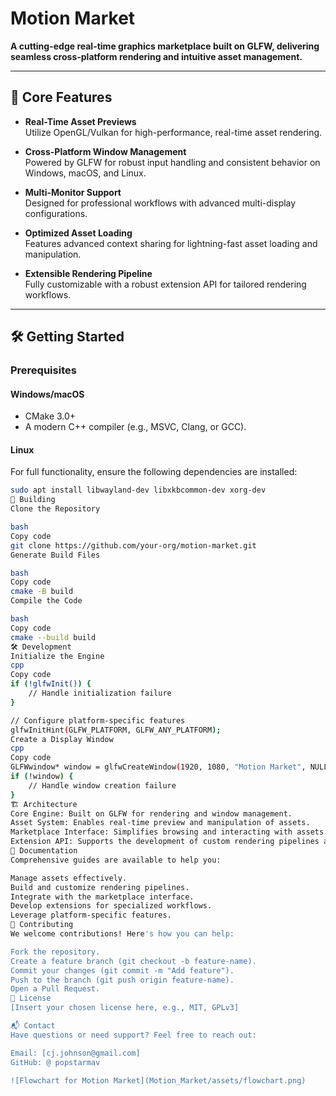 # Motion Market  

**A cutting-edge real-time graphics marketplace built on GLFW, delivering seamless cross-platform rendering and intuitive asset management.**  

---

## 🚀 Core Features  

- **Real-Time Asset Previews**  
  Utilize OpenGL/Vulkan for high-performance, real-time asset rendering.  

- **Cross-Platform Window Management**  
  Powered by GLFW for robust input handling and consistent behavior on Windows, macOS, and Linux.  

- **Multi-Monitor Support**  
  Designed for professional workflows with advanced multi-display configurations.  

- **Optimized Asset Loading**  
  Features advanced context sharing for lightning-fast asset loading and manipulation.  

- **Extensible Rendering Pipeline**  
  Fully customizable with a robust extension API for tailored rendering workflows.  

---

## 🛠 Getting Started  

### Prerequisites  

#### Windows/macOS  
- CMake 3.0+  
- A modern C++ compiler (e.g., MSVC, Clang, or GCC).  

#### Linux  
For full functionality, ensure the following dependencies are installed:  
```bash  
sudo apt install libwayland-dev libxkbcommon-dev xorg-dev  
🔨 Building
Clone the Repository

bash
Copy code
git clone https://github.com/your-org/motion-market.git  
Generate Build Files

bash
Copy code
cmake -B build  
Compile the Code

bash
Copy code
cmake --build build  
🛠 Development
Initialize the Engine
cpp
Copy code
if (!glfwInit()) {  
    // Handle initialization failure  
}  

// Configure platform-specific features  
glfwInitHint(GLFW_PLATFORM, GLFW_ANY_PLATFORM);  
Create a Display Window
cpp
Copy code
GLFWwindow* window = glfwCreateWindow(1920, 1080, "Motion Market", NULL, NULL);  
if (!window) {  
    // Handle window creation failure  
}  
🏗 Architecture
Core Engine: Built on GLFW for rendering and window management.
Asset System: Enables real-time preview and manipulation of assets.
Marketplace Interface: Simplifies browsing and interacting with assets.
Extension API: Supports the development of custom rendering pipelines and tools.
📖 Documentation
Comprehensive guides are available to help you:

Manage assets effectively.
Build and customize rendering pipelines.
Integrate with the marketplace interface.
Develop extensions for specialized workflows.
Leverage platform-specific features.
🤝 Contributing
We welcome contributions! Here's how you can help:

Fork the repository.
Create a feature branch (git checkout -b feature-name).
Commit your changes (git commit -m "Add feature").
Push to the branch (git push origin feature-name).
Open a Pull Request.
📜 License
[Insert your chosen license here, e.g., MIT, GPLv3]

📬 Contact
Have questions or need support? Feel free to reach out:

Email: [cj.johnson@gmail.com]
GitHub: @ popstarmav 

![Flowchart for Motion Market](Motion_Market/assets/flowchart.png)
